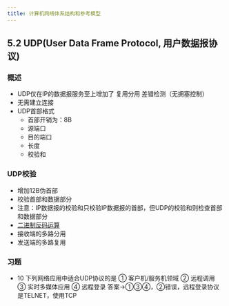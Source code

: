 ```yaml
---
title: 计算机网络体系结构和参考模型
---
```

## 5.2 UDP(User Data Frame Protocol, 用户数据报协议)

### 概述
- UDP仅在IP的数据报服务至上增加了 复用分用 差错检测（无拥塞控制）
- 无需建立连接
- UDP首部格式
    - 首部开销为：8B
    - 源端口
    - 目的端口
    - 长度
    - 校验和
### UDP校验
- 增加12B伪首部
- 校验首部和数据部分
- 注意：IP数据报的校验和只校验IP数据报的首部，但UDP的校验和则检查首部和数据部分
- [二进制反码运算](https://www.cnblogs.com/jcchan/p/10400504.html)
- 接收端的多路分用
- 发送端的多路复用
### 习题
- 10 下列网络应用中适合UDP协议的是
① 客户机/服务机领域
② 远程调用
③ 实时多媒体应用
④ 远程登录
答案→①③④，②错误，远程登录协议是TELNET，使用TCP
